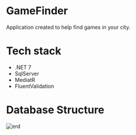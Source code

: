 # GameFinder
Application created to help find games in your city.


# Tech stack
- .NET 7
- SqlServer
- MediatR
- FluentValidation

# Database Structure

![erd](https://user-images.githubusercontent.com/109426665/229372834-38826ebc-4e13-40e5-a497-fa600f431c4e.png)
